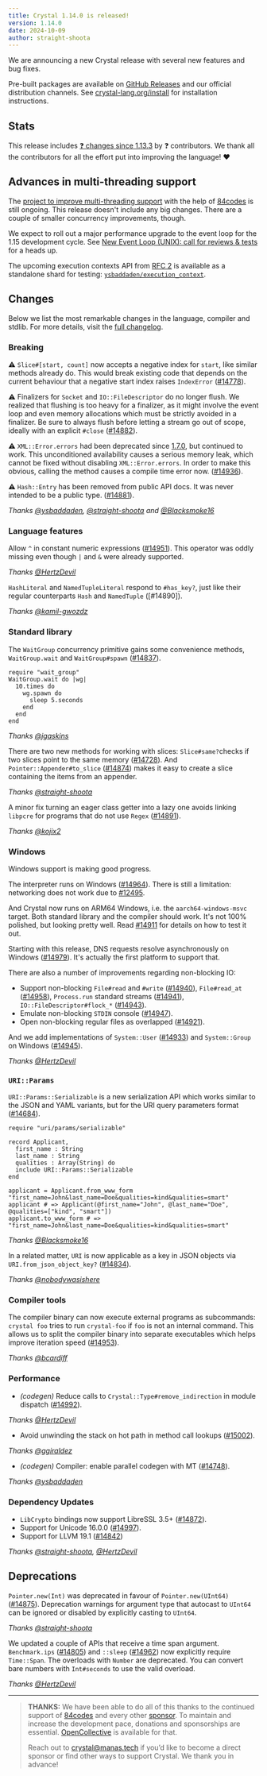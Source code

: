 ```yaml
---
title: Crystal 1.14.0 is released!
version: 1.14.0
date: 2024-10-09
author: straight-shoota
---
```

We are announcing a new Crystal release with several new features and bug fixes.

Pre-built packages are available on [GitHub Releases](https://github.com/crystal-lang/crystal/releases/tag/1.14.0)
and our official distribution channels.
See [crystal-lang.org/install](https://crystal-lang.org/install/) for
installation instructions.

## Stats

This release includes [❓ changes since 1.13.3](https://github.com/crystal-lang/crystal/pulls?q=is%3Apr+milestone%3A1.14.0)
by ❓ contributors. We thank all the contributors for all the effort put into
improving the language! ❤️

## Advances in multi-threading support

The [project to improve multi-threading support](/2024/02/09/84codes-manas-mt) with the help of [84codes] is still ongoing.
This release doesn't include any big changes. There are a couple of smaller concurrency improvements, though.

We expect to roll out a major performance upgrade to the event loop for the 1.15 development cycle.
See [New Event Loop (UNIX): call for reviews & tests](https://forum.crystal-lang.org/t/new-event-loop-unix-call-for-reviews-tests/7207)
for a heads up.

The upcoming execution contexts API from [RFC 2](https://github.com/crystal-lang/rfcs/pull/2) is available as a standalone shard for testing:
[`ysbaddaden/execution_context`](https://github.com/ysbaddaden/execution_context).

## Changes

Below we list the most remarkable changes in the language, compiler and stdlib.
For more details, visit the [full changelog](https://github.com/crystal-lang/crystal/releases/tag/1.14.0).

### Breaking

⚠️ `Slice#[start, count]` now accepts a negative index for `start`, like similar methods already do.
This would break existing code that depends on the current behaviour that a negative start index raises `IndexError` ([#14778]).

[#14778]: https://github.com/crystal-lang/crystal/pull/14778

⚠️ Finalizers for `Socket` and `IO::FileDescriptor` do no longer flush.
We realized that flushing is too heavy for a finalizer, as it might involve the event loop and even memory allocations which must be strictly avoided in a finalizer.
Be sure to always flush before letting a stream go out of scope, ideally with an explicit `#close` ([#14882]).

[#14882]: https://github.com/crystal-lang/crystal/pull/14882

⚠️ `XML::Error.errors` had been deprecated since [1.7.0](/_releases/2023-01-09-1.7.0-released.md), but continued to work.
This unconditioned availability causes a serious memory leak, which cannot be fixed without disabling `XML::Error.errors`.
In order to make this obvious, calling the method causes a compile time error now. ([#14936]).

[#14936]: https://github.com/crystal-lang/crystal/pull/14936

⚠️ `Hash::Entry` has been removed from public API docs. It was never intended to be a public type. ([#14881]).

*Thanks [@ysbaddaden], [@straight-shoota] and [@Blacksmoke16]*

[#14881]: https://github.com/crystal-lang/crystal/pull/14881

### Language features

Allow `^` in constant numeric expressions ([#14951]). This operator was oddly missing even though `|` and `&` were already supported.

*Thanks [@HertzDevil]*

[#14951]: https://github.com/crystal-lang/crystal/pull/14951

`HashLiteral` and `NamedTupleLiteral` respond to `#has_key?`, just like their regular counterparts `Hash` and `NamedTuple` ([#14890]).

*Thanks [@kamil-gwozdz]*

### Standard library

The `WaitGroup` concurrency primitive gains some convenience methods,
`WaitGroup.wait` and `WaitGroup#spawn` ([#14837]).

```crystal
require "wait_group"
WaitGroup.wait do |wg|
  10.times do
    wg.spawn do
      sleep 5.seconds
    end
  end
end
```

*Thanks [@jgaskins]*

[#14837]: https://github.com/crystal-lang/crystal/pull/14837

There are two new methods for working with slices: `Slice#same?`checks
if two slices point to the same memory ([#14728]).
And `Pointer::Appender#to_slice` ([#14874]) makes it easy to create a slice
containing the items from an appender.

[#14728]: https://github.com/crystal-lang/crystal/pull/14728
[#14874]: https://github.com/crystal-lang/crystal/pull/14874

*Thanks [@straight-shoota]*

A minor fix turning an eager class getter into a lazy one avoids linking `libpcre`
for programs that do not use `Regex` ([#14891]).

*Thanks [@kojix2]*

[#14891]: https://github.com/crystal-lang/crystal/pull/14891

### Windows

Windows support is making good progress.

The interpreter runs on Windows ([#14964]). There is still a limitation:
networking does not work due to [#12495].

And Crystal now runs on ARM64 Windows, i.e. the `aarch64-windows-msvc` target.
Both standard library and the compiler should work. It's not 100% polished, but
looking pretty well. Read [#14911] for details on how to test it out.

Starting with this release, DNS requests resolve asynchronously on Windows ([#14979]).
It's actually the first platform to support that.

There are also a number of improvements regarding non-blocking IO:

- Support non-blocking `File#read` and `#write` ([#14940]), `File#read_at` ([#14958]), `Process.run` standard streams ([#14941]), `IO::FileDescriptor#flock_*` ([#14943]).
- Emulate non-blocking `STDIN` console ([#14947]).
- Open non-blocking regular files as overlapped ([#14921]).

And we add implementations of `System::User` ([#14933]) and `System::Group` on Windows ([#14945]).

*Thanks [@HertzDevil]*

[#14911]: https://github.com/crystal-lang/crystal/pull/14911
[#14921]: https://github.com/crystal-lang/crystal/pull/14921
[#14940]: https://github.com/crystal-lang/crystal/pull/14940
[#14958]: https://github.com/crystal-lang/crystal/pull/14958
[#14941]: https://github.com/crystal-lang/crystal/pull/14941
[#14943]: https://github.com/crystal-lang/crystal/pull/14943
[#14947]: https://github.com/crystal-lang/crystal/pull/14947
[#14979]: https://github.com/crystal-lang/crystal/pull/14979
[#14933]: https://github.com/crystal-lang/crystal/pull/14933
[#14945]: https://github.com/crystal-lang/crystal/pull/14945
[#14964]: https://github.com/crystal-lang/crystal/pull/14964
[#12495]: https://github.com/crystal-lang/crystal/issues/12495

### `URI::Params`

`URI::Params::Serializable` is a new serialization API which works similar to
the JSON and YAML variants, but for the URI query parameters format ([#14684]).

```crystal
require "uri/params/serializable"

record Applicant,
  first_name : String
  last_name : String
  qualities : Array(String) do
  include URI::Params::Serializable
end

applicant = Applicant.from_www_form "first_name=John&last_name=Doe&qualities=kind&qualities=smart"
applicant # => Applicant(@first_name="John", @last_name="Doe", @qualities=["kind", "smart"])
applicant.to_www_form # => "first_name=John&last_name=Doe&qualities=kind&qualities=smart"
```

*Thanks [@Blacksmoke16]*

In a related matter, `URI` is now applicable as a key in JSON objects via `URI.from_json_object_key?` ([#14834]).

*Thanks [@nobodywasishere]*

[#14834]: https://github.com/crystal-lang/crystal/pull/14834
[#14684]: https://github.com/crystal-lang/crystal/pull/14684

### Compiler tools

The compiler binary can now execute external programs as subcommands:
`crystal foo` tries to run `crystal-foo` if `foo` is not an internal command.
This allows us to split the compiler binary into separate executables which helps
improve iteration speed ([#14953]).

*Thanks [@bcardiff]*

[#14953]: https://github.com/crystal-lang/crystal/pull/14953

### Performance

- *(codegen)* Reduce calls to `Crystal::Type#remove_indirection` in module dispatch ([#14992]).

*Thanks [@HertzDevil]*

[#14992]: https://github.com/crystal-lang/crystal/pull/14992

- Avoid unwinding the stack on hot path in method call lookups ([#15002]).

*Thanks [@ggiraldez]*

- *(codegen)* Compiler: enable parallel codegen with MT ([#14748]).

*Thanks [@ysbaddaden]*

[#15002]: https://github.com/crystal-lang/crystal/pull/15002
[#14748]: https://github.com/crystal-lang/crystal/pull/14748

### Dependency Updates

- `LibCrypto` bindings now support LibreSSL 3.5+ ([#14872]).
- Support for Unicode 16.0.0 ([#14997]).
- Support for LLVM 19.1 ([#14842])

*Thanks [@straight-shoota], [@HertzDevil]*

[#14842]: https://github.com/crystal-lang/crystal/pull/14842
[#14872]: https://github.com/crystal-lang/crystal/pull/14872
[#14997]: https://github.com/crystal-lang/crystal/pull/14997

## Deprecations

`Pointer.new(Int)` was deprecated in favour of `Pointer.new(UInt64)` ([#14875]).
Deprecation warnings for argument type that autocast to `UInt64` can be ignored
or disabled by explicitly casting to `UInt64`.

*Thanks [@straight-shoota]*

[#14875]: https://github.com/crystal-lang/crystal/pull/14875

We updated a couple of APIs that receive a time span argument.
`Benchmark.ips` ([#14805]) and `::sleep` ([#14962]) now explicitly require
`Time::Span`. The overloads with `Number` are deprecated.
You can convert bare numbers with `Int#seconds` to use the valid overload.

*Thanks [@HertzDevil]*

[#14805]: https://github.com/crystal-lang/crystal/pull/14805
[#14962]: https://github.com/crystal-lang/crystal/pull/14962

---

> **THANKS:**
> We have been able to do all of this thanks to the continued support of [84codes](https://www.84codes.com/) and every other [sponsor](/sponsors).
> To maintain and increase the development pace, donations and sponsorships are
> essential. [OpenCollective](https://opencollective.com/crystal-lang) is
> available for that.
>
> Reach out to [crystal@manas.tech](mailto:crystal@manas.tech)
> if you’d like to become a direct sponsor or find other ways to support Crystal.
> We thank you in advance!

[@bcardiff]: https://github.com/bcardiff
[@Blacksmoke16]: https://github.com/Blacksmoke16
[@ggiraldez]: https://github.com/ggiraldez
[@HertzDevil]: https://github.com/HertzDevil
[@jgaskins]: https://github.com/jgaskins
[@kamil-gwozdz]: https://github.com/kamil-gwozdz
[@kojix2]: https://github.com/kojix2
[@nobodywasishere]: https://github.com/nobodywasishere
[@straight-shoota]: https://github.com/straight-shoota
[@ysbaddaden]: https://github.com/ysbaddaden
[84codes]: https://www.84codes.com/
